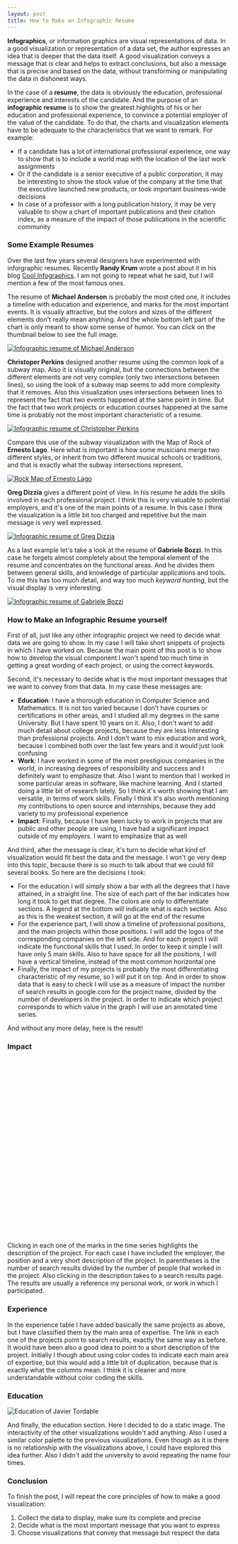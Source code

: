 ```yaml
---
layout: post
title: How to Make an Infographic Resume
---
```


<script type="text/javascript"
        src="https://www.google.com/jsapi">
</script>
<script type="text/javascript">
  google.load('visualization', '1',{packages: ['annotatedtimeline']});
  google.load('visualization', '1', {packages: ['table']});
</script>

<p>
<strong>Infographics</strong>, or information graphics are visual
representations of data.
In a good visualization or representation of a data set, the author
expresses an idea that is deeper that the data itself. A good visualization
conveys a message that is clear and helps to extract conclusions, but
also a message that is precise and based on the data, without transforming
or manipulating the data in dishonest ways.
</p>


<p>
In the case of a <strong>resume</strong>, the data is obviously the
education, professional experience and interests of the candidate.
And the purpose of an <strong>infographic resume</strong>
is to show the greatest highlights of his or her education and
professional experience, to convince a potential employer of the
value of the candidate.
To do that, the charts and visualization
elements have to be adequate to the characteristics that we want
to remark. For example:
</p>

<ul>
  <li>
    If a candidate has a lot of international professional experience,
    one way to show that is to include a world map with the location of
    the last work assignments
  </li>
  <li>
    Or if the candidate is a senior executive of a public corporation,
    it may be interesting to show the stock value of the company at
    the time that the executive launched new products, or took important
    business-wide decisions
  </li>
  <li>
    In case of a professor with a long publication history, it may be
    very valuable to show a chart of important publications and their
    citation index, as a measure of the impact of those publications in
    the scientific community
  </li>
</ul>

<h3>Some Example Resumes</h3>

<p>
Over the last few years several designers have experimented with
inforgraphic resumes. Recently <strong>Randy Krum</strong> wrote a
post about it in his blog
<a href="http://www.coolinfographics.com/blog/2010/1/8/16-infographic-resumes-a-visual-trend.html">
  Cool Infographics</a>.
I am not going to repeat what he said, but I will mention a few
of the most famous ones.
</p>

<p>
The resume of <strong>Michael Anderson</strong> is probably the most
cited one, it includes a timeline with education and experience, and marks for the most important events.
It is visually attractive, but the colors and
sizes of the different elements don't really mean anything. And the
whole bottom left part of the chart is only meant to show some sense
of humor. You can click on the thumbnail below to see the full image.
</p>

<a href="http://theportfolio.ofmichaelanderson.com/wp-content/uploads/2008/05/resume-infographic.jpg">
  <img src="/images/michael-anderson-resume-infographics.jpg"
       alt="Infographic resume of Michael Anderson" />
</a>

<p>
<strong>Christoper Perkins</strong> designed another resume using the
common look of a subway map. Also it is visually original, but the
connections between the different elements are not very complex
(only two intersections between lines), so using the look
of a subway map seems to add more complexity that it removes.
Also this visualization uses intersections between lines to represent
the fact that two events happened at the same point in time. But the
fact that two work projects or education courses happened at the same
time is probably not the most important characteristic
of a resume.
</p>

<a href="http://www.flickr.com/photos/ernestolago/4144781475/sizes/o/">
  <img src="/images/christopher-perkins-inforgaphic-resume.jpg"
       alt="Infographic resume of Christopher Perkins"/>
</a>

<p>
Compare this use of the subway visualization with the Map of Rock of
<strong>Ernesto Lago</strong>. Here what is important is how some
musicians merge two different styles, or inherit from two different
musical schools or traditions, and that is exactly what the subway
intersections represent.
</p>

<a href="http://www.flickr.com/photos/ernestolago/4144781475/">
  <img src="/images/rockmap-ernesto-lago.jpg"
       alt="Rock Map of Ernesto Lago"/>
</a>

<p>
<strong>Greg Dizzia</strong> gives a different point of view. In his
resume he adds the skills involved in each professional project.
I think this is very valuable to potential employers, and it's one
of the main points of a resume. In this case I think the visualization
is a little bit too charged and repetitive but the main message
is very well expressed.
</p>

<a href="http://dizzia.deviantart.com/art/Curriculum-Vitae-PDF-69050981">
  <img src="/images/curriculum-vitae-by-greg-dizzia.png"
       alt="Infographic resume of Greg Dizzia"/>
</a>

<p>
As a last example let's take a look at the resume of
<strong>Gabriele Bozzi</strong>. In this case he forgets almost
completely about the temporal element of the resume and concentrates
on the functional areas. And he divides them between general skills,
and knowledge of particular applications and tools. To me this
has too much detail, and way too much <em>keyword hunting</em>, but
the visual display is very interesting.
</p>

<a href="http://www.kaukana.be/wp/?p=430">
  <img src="/images/gabriele-bozzi-infographic-resume.png"
       alt="Infographic resume of Gabriele Bozzi"/>
</a>

<h3>How to Make an Infographic Resume yourself</h3>

<p>
First of all, just like any other infographic project we need to
decide what data we are going to show. In my case I will take short
snippets of projects in which I have worked on. Because the main point
of this post is to show how to develop the visual component I won't
spend too much time in getting a great wording of each project,
or using the correct keywords.
</p>

<p>
Second, it's necessary to decide what is the most important messages
that we want to convey from that data. In my case these messages are:
</p>

<ul>
  <li>
    <strong>Education</strong>:
    I have a thorough education in Computer Science and Mathematics.
    It is not too varied because I don't have courses or
    certifications in other areas, and I studied all my degrees in the
    same University. But I have spent 10 years on it.
    Also, I don't want to add much detail about college projects,
    because they are less interesting than professional projects.
    And I don't want to mix education and work, because I combined
    both over the last few years and it would just look confusing
  </li>
  <li>
    <strong>Work</strong>:
    I have worked in some of the most prestigious companies in the
    world, in increasing degrees of responsibility and success and
    I definitely want to emphasize that.
    Also I want to mention that I worked in some particular areas
    in software, like machine learning. And I started doing a little
    bit of research lately. So I think it's worth showing that
    I am versatile, in terms of work skills.
    Finally I think it's also worth mentioning my contributions to
    open source and internships, because they add variety to my
    professional experience
  </li>
  <li>
    <strong>Impact</strong>:
    Finally, because I have been lucky to work in projects that
    are public and other people are using, I have had a significant
    impact outside of my employers. I want to emphasize that as well
  </li>
</ul>

<p>
And third, after the message is clear, it's turn to decide what kind of
visualization would fit best the data and the message. I won't go very
deep into this topic, because there is so much to talk about that
we could fill several books. So here are the decisions I took:
<p>

<ul>
  <li>
    For the education I will simply show a bar with all the degrees
    that I have attained, in a straight line. The size of each part
    of the bar indicates how long it took to get that degree.
    The colors are only to differentiate sections. A legend at the
    bottom will indicate what is each section. Also as this is the
   weakest section, it will go at the end of the resume
  </li>
  <li>
    For the experience part, I will show a timeline of professional
    positions, and the main projects within those positions.
    I will add the logos of the corresponding companies
    on the left side. And for each project I will indicate the
    functional skills that I used. In order to keep it simple I will
    have only 5 main skills. Also to have space for all the
    positions, I will have a vertical timeline, instead of the most
    common horizontal one
  </li>
  <li>
    Finally, the impact of my projects is probably the most
    differentiating characteristic of my resume, so I will put it on
    top. And in order to show data that is easy to check I will use
    as a measure of impact the number of search results in google.com
    for the project name, divided by the number of developers in the
    project. In order to indicate which project corresponds to
    which value in the graph I will use an annotated time series.
  </li>
</ul>

<p>
And without any more delay, here is the result!
</p>

<h3>
Impact
</h3>

  <script type="text/javascript">
    function drawVisualization1() {
      var data = new google.visualization.DataTable();
      data.addColumn('date', 'Date');
      data.addColumn('number', 'Impact');
      data.addColumn('string', 'title1');
      data.addColumn('string', 'text1');
      data.addRows(8);
      data.setValue(0, 0, new Date(2005, 7 ,1));
      data.setValue(0, 1, 11000);
      data.setValue(0, 2, 'Microsoft');
      data.setValue(0, 3, '<em>Intern</em> <a href="http://www.google.com/search?q=windows+vista+webdav+testing">Windows Vista WebDAV Testing</a><br/>(134K / 12)');

      data.setValue(1, 0, new Date(2006, 6 ,2));
      data.setValue(1, 1, 7800);
      data.setValue(1, 2, 'McKinsey');
      data.setValue(1, 3, '<em>Intern</em> <a href="http://www.google.com/search?q=mckinsey+arcelor+mittal+merger">Arcelor Mittal Merger</a><br/>(47K / 6)');

      data.setValue(2, 0, new Date(2007, 3 ,3));
      data.setValue(2, 1, 24000);
      data.setValue(2, 2, 'Microsoft');
      data.setValue(2, 3, '<em>Engineer</em> <a href="http://www.google.com/search?q=live+search+relevance">Live Search Relevance</a><br/>(24M / 1K)');

      data.setValue(3, 0, new Date(2008, 3 ,4));
      data.setValue(3, 1, 2500);
      data.setValue(3, 2, 'OpenSource');
      data.setValue(3, 3, '<em>Author</em> <a href="http://www.google.com/search?q=financeAI">FinanceAI</a><br/>(2.5K / 1)');

      data.setValue(4, 0, new Date(2008, 10 ,5));
      data.setValue(4, 1, 11000);
      data.setValue(4, 2, 'Google');
      data.setValue(4, 3, '<em>Engineer</em>, <a href="http://www.google.com/search?q=webmaster+tools+new+GData+API">Webmaster Tools new GData API</a><br/>(11K / 1)');

      data.setValue(5, 0, new Date(2009, 6 ,6));
      data.setValue(5, 1, 12000);
      data.setValue(5, 2, 'OpenSource');
      data.setValue(5, 3, '<em>Author</em> <a href="http://www.google.com/search?q=map+reduce+integer+factorization">Map Reduce Integer Factorization</a><br/>(11K / 1)');

      data.setValue(6, 0, new Date(2009, 10 ,7));
      data.setValue(6, 1, 47000);
      data.setValue(6, 2, 'Google');
      data.setValue(6, 3, '<em>Engineer</em>, <a href="http://www.google.com/search?q=webmaster+tools+labs">Webmaster Tools Labs</a><br/>(700K / 15)');

      data.setValue(7, 0, new Date(2009, 11 ,8));
      data.setValue(7, 1, 65000);
      data.setValue(7, 2, 'Google');
      data.setValue(7, 3, '<em>Tech Lead</em>, <a href="http://www.google.com/search?q=fetch+as+googlebot">Fetch as Googlebot</a><br/>(65K / 1)');

      var annotatedtimeline = new google.visualization.AnnotatedTimeLine(
          document.getElementById('visualization1'));
      annotatedtimeline.draw(data,
         {'displayAnnotations': true, 'max': 70000, 'allowHtml': true});
    }
    
    google.setOnLoadCallback(drawVisualization1);
  </script>

<p>
  <div id="visualization1" style="position: relative; left: -30px; width: 600px; height: 400px;"></div>
</p>

<p>
Clicking in each one of the marks in the time series highlights
the description of the project. For each case I have included
the employer, the position and a very short description of the
project. In parentheses is the number of search results divided
by the number of people that worked in the project. Also clicking
in the description takes to a search results page. The results are
usually a reference my personal work, or work in which I participated.
</p>

<h3>
Experience
</h3>

  <script type="text/javascript">
    function drawVisualization2() {
      // Create and populate the data table.
      var data = new google.visualization.DataTable();
      data.addColumn('string', '<div style="text-align: center;">Position</div>');
      data.addColumn('string', '<div style="text-align: center;">Software Engineering</div>');
      data.addColumn('string', '<div style="text-align: center;">Cloud Computing</div>');
      data.addColumn('string', '<div style="text-align: center;">Machine Learning</div>');
      data.addColumn('string', '<div style="text-align: center;">Mathematical Research</div>');
      data.addColumn('string', '<div style="text-align: center;">Strategic Consulting</div>');
      data.addRows(6);
      data.setCell(0, 0, '<img src="http://www.google.com/intl/en_ALL/images/logo.gif" width=70><em>Tech Lead</em>');
      data.setCell(0, 1, '<a href="http://www.google.com/search?q=fetch+as+googlebot">Fetch as Googlebot</a>');
      data.setCell(0, 2, '<a href="http://www.google.com/search?q=webmaster+tools+backend">Webmaster Tools backend</a>');
      data.setCell(0, 3, null);
      data.setCell(0, 4, null);
      data.setCell(0, 5, null);
      
      data.setCell(1, 0, '<img src="http://www.google.com/intl/en_ALL/images/logo.gif" width=70><em>Engineer</em>');
      data.setCell(1, 1, '<a href="http://www.google.com/search?q=webmaster+tools+labs">Webmaster Tools Labs</a>');
      data.setCell(1, 2, '<a href="http://www.google.com/search?q=webmaster+tools+new+GData+API">Webmaster Tools new GData API</a>');
      data.setCell(1, 3, null);
      data.setCell(1, 4, null);
      data.setCell(1, 5, null);
      
      data.setCell(2, 0, '<img src="/images/open-source.png" width=70>');
      data.setCell(2, 1, null);
      data.setCell(2, 2, null);
      data.setCell(2, 3, '<a href="http://www.google.com/search?q=financeAI">FinanceAI</a>');
      data.setCell(2, 4, '<a href="http://www.google.com/search?q=map+reduce+integer+factorization">Map Reduce Integer Factorization</a>');
      data.setCell(2, 5, null);
      
      data.setCell(3, 0, '<img src="http://www.microsoft.com/library/toolbar/3.0/images/banners/ms_masthead_ltr.gif" width=70><em>Engineer</em>');
      data.setCell(3, 1, null);
      data.setCell(3, 2, null);
      data.setCell(3, 3, '<a href="http://www.google.com/search?q=live+search+relevance">Live Search Relevance</a>');
      data.setCell(3, 4, null);
      data.setCell(3, 5, null);
      
      data.setCell(4, 0, '<img src="/images/mckinsey-logo.gif" width=70><em>Intern</em>');
      data.setCell(4, 1, null);
      data.setCell(4, 2, null);
      data.setCell(4, 3, null);
      data.setCell(4, 4, null);
      data.setCell(4, 5, '<a href="http://www.google.com/search?q=mckinsey+arcelor+mittal+merger">Arcelor Mittal Merger</a>');

      data.setCell(5, 0, '<img src="http://www.microsoft.com/library/toolbar/3.0/images/banners/ms_masthead_ltr.gif" width=70><em>Intern</em>');
      data.setCell(5, 1, '<a href="http://www.google.com/search?q=windows+vista+webdav+testing">Windows WebDAV Testing</a>');
      data.setCell(5, 2, null);
      data.setCell(5, 3, null);
      data.setCell(5, 4, null);
      data.setCell(5, 5, null);

      // Create and draw the visualization.
      visualization = new google.visualization.Table(document.getElementById('visualization2'));
      visualization.draw(data, {'width': 600, 'allowHtml': true});
    }

    google.setOnLoadCallback(drawVisualization2);
  </script>

<p>
  <div id="visualization2" style="position: relative; left: -30px;"></div>
</p>

<p>
In the experience table I have added basically the same projects
as above, but I have classified them by the main area of expertise.
The link in each one of the projects point to search results, exactly
the same way as before. It would have been also a good idea
to point to a short description of the project.
Initially I though about using color codes to indicate each main area
of expertise, but this would add a little bit of duplication, because
that is exactly what the columns mean. I think it is cleaner and more
understandable without color coding the skills.
</p>

<h3>
Education
</h3>

<img src="/images/javier-tordable-education.png"
       alt="Education of Javier Tordable"/>

<p>
And finally, the education section.
Here I decided to do a static image. The interactivity of the other
visualizations wouldn't add anything. Also I used a similar color
palette to the previous visualizations. Even though as it is there is
no relationship with the visualizations above, I could have explored
this idea further. Also I didn't add the university to avoid repeating
the name four times.
</p>

<h3>Conclusion</h3>

<p>
To finish the post, I will repeat the core principles of how to make
a good visualization:
</p>

<ol>
  <li>
    Collect the data to display, make sure its complete and precise
  </li>
  <li>
    Decide what is the most important message that you want to
    express
  </li>
  <li>
    Choose visualizations that convey that message but respect the data
  </li>
</ol>
